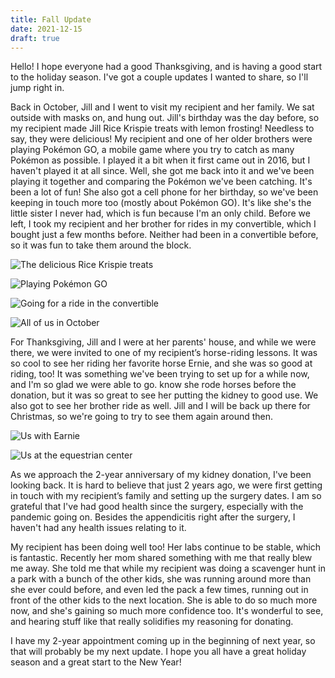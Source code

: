 ```yaml
---
title: Fall Update
date: 2021-12-15
draft: true
---
```


Hello! I hope everyone had a good Thanksgiving, and is having a good start to the holiday season. I've got a couple updates I wanted to share, so I'll jump right in.

Back in October, Jill and I went to visit my recipient and her family. We sat outside with masks on, and hung out. Jill's birthday was the day before, so my recipient made Jill Rice Krispie treats with lemon frosting! Needless to say, they were delicious! My recipient and one of her older brothers were playing Pokémon GO, a mobile game where you try to catch as many Pokémon as possible. I played it a bit when it first came out in 2016, but I haven't played it at all since. Well, she got me back into it and we've been playing it together and comparing the Pokémon we've been catching. It's been a lot of fun! She also got a cell phone for her birthday, so we've been keeping in touch more too (mostly about Pokémon GO). It's like she's the little sister I never had, which is fun because I'm an only child. Before we left, I took my recipient and her brother for rides in my convertible, which I bought just a few months before. Neither had been in a convertible before, so it was fun to take them around the block.

![The delicious Rice Krispie treats](treats)

![Playing Pokémon GO](playing-pokemon-go)

![Going for a ride in the convertible](s2000)

![All of us in October](us-outside-house)

For Thanksgiving, Jill and I were at her parents' house, and while we were there, we were invited to one of my recipient’s horse-riding lessons. It was so cool to see her riding her favorite horse Ernie, and she was so good at riding, too! It was something we've been trying to set up for a while now, and I'm so glad we were able to go.  know she rode horses before the donation, but it was so great to see her putting the kidney to good use. We also got to see her brother ride as well. Jill and I will be back up there for Christmas, so we're going to try to see them again around then.

![Us with Earnie](us-and-earnie)

![Us at the equestrian center](us-at-equestrian-center)

As we approach the 2-year anniversary of my kidney donation, I've been looking back. It is hard to believe that just 2 years ago, we were first getting in touch with my recipient’s family and setting up the surgery dates. I am so grateful that I've had good health since the surgery, especially with the pandemic going on. Besides the appendicitis right after the surgery, I haven't had any health issues relating to it.

My recipient has been doing well too! Her labs continue to be stable, which is fantastic. Recently her mom shared something with me that really blew me away. She told me that while my recipient was doing a scavenger hunt in a park with a bunch of the other kids, she was running around more than she ever could before, and even led the pack a few times, running out in front of the other kids to the next location. She is able to do so much more now, and she's gaining so much more confidence too. It's wonderful to see, and hearing stuff like that really solidifies my reasoning for donating.

I have my 2-year appointment coming up in the beginning of next year, so that will probably be my next update. I hope you all have a great holiday season and a great start to the New Year!
